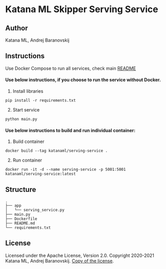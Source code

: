 # Katana ML Skipper Serving Service

## Author

Katana ML, Andrej Baranovskij

## Instructions

Use Docker Compose to run all services, check main [README](https://github.com/katanaml/katana-skipper/blob/master/README.md)

#### Use below instructions, if you choose to run the service without Docker.

1. Install libraries

```
pip install -r requirements.txt
```

2. Start service

```
python main.py
```

#### Use below instructions to build and run individual container:

1. Build container

```
docker build --tag katanaml/serving-service .
```

2. Run container

```
docker run -it -d --name serving-service -p 5001:5001  katanaml/serving-service:latest
```

## Structure

```
.
├── app 
│   └── serving_service.py
├── main.py
├── Dockerfile
├── README.md
└── requirements.txt
```

## License

Licensed under the Apache License, Version 2.0. Copyright 2020-2021 Katana ML, Andrej Baranovskij. [Copy of the license](https://github.com/katanaml/katana-pipeline/blob/master/LICENSE).
